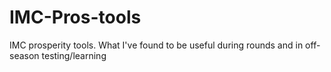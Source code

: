 # IMC-Pros-tools
IMC prosperity tools. What I've found to be useful during rounds and in off-season testing/learning
